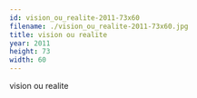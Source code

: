 ```yaml
---
id: vision_ou_realite-2011-73x60
filename: ./vision_ou_realite-2011-73x60.jpg
title: vision ou realite
year: 2011
height: 73
width: 60
---
```


vision ou realite